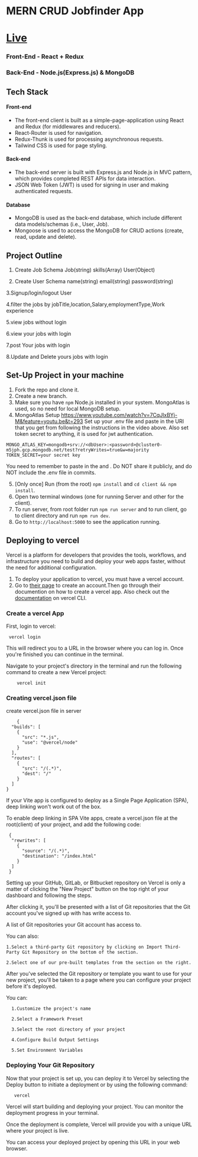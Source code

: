 # MERN CRUD Jobfinder App
# [Live](https://jobfinder-app-gold.vercel.app/)
### Front-End - React + Redux
### Back-End - Node.js(Express.js) & MongoDB

## Tech Stack

#### Front-end

* The front-end client is built as a simple-page-application using React and Redux (for middlewares and reducers).
* React-Router is used for navigation.
* Redux-Thunk is used for processing asynchronous requests.
* Tailwind CSS is used for page styling.

#### Back-end

* The back-end server is built with Express.js and Node.js in MVC pattern, which provides completed REST APIs for data interaction.
* JSON Web Token (JWT) is used for signing in user and making authenticated requests.

#### Database

* MongoDB is used as the back-end database, which include different data models/schemas (i.e., User, Job).
* Mongoose is used to access the MongoDB for CRUD actions (create, read, update and delete).

## Project Outline

 1. Create Job Schema
    Job(string)
    skills(Array)
    User(Object)

2. Create User Schema
    name(string)
    email(string)
    password(string)

3.Signup/login/logout User

4.filter the jobs by jobTitle,location,Salary,employmentType,Work experience

5.view jobs without login

6.view your jobs with login

7.post Your jobs with login

8.Update and Delete yours jobs with login

## Set-Up Project in your machine

1. Fork the repo and clone it.
2. Create a new branch.
3. Make sure you have `npm` Node.js installed in your system. MongoAtlas is used, so no need for local MongoDB setup.
4. MongoAtlas Setup
https://www.youtube.com/watch?v=7CqJlxBYj-M&feature=youtu.be&t=293
Set up your .env file and paste in the URI that you get from following the instructions in the video above. Also set token secret to anything, it is used for jwt authentication.

```
MONGO_ATLAS_KEY=mongodb+srv://<dbUser>:<password>@cluster0-m5jph.gcp.mongodb.net/test?retryWrites=true&w=majority
TOKEN_SECRET=your secret key
```
You need to remember to paste in the <dbUser> and <password>. Do NOT share it publicly, and do NOT include the .env file in commits.

5. [Only once] Run (from the root) `npm install` and `cd client && npm install`.
7. Open two terminal windows (one for running Server and other for the client).
8. To run server, from root folder run `npm run server` and to run client, go to client directory and run `npm run dev`.
9. Go to `http://localhost:5000` to see the application running.

## Deploying to vercel[]()

Vercel is a platform for developers that provides the tools, workflows, and infrastructure you need to build and deploy your web apps faster, without the need for additional configuration.

1. To deploy your application to vercel, you must have a vercel account.
2. Go to [their page](https://vercel.com/login) to create an account.Then go through their documention on how to create a vercel app. Also check out the [documentation](https://vercel.com/docs/cli) on vercel CLI.

### Create a vercel App
First, login to vercel:

```
 vercel login
```
This will redirect you to a URL in the browser where you can log in. Once you're finished you can continue in the terminal.

Navigate to your project's directory in the terminal and run the following command to create a new Vercel project:

```
    vercel init
```

### Creating vercel.json file
  create vercel.json file in server 

  ```
      {
    "builds": [
      {
        "src": "*.js",
        "use": "@vercel/node"
      }
    ],
    "routes": [
      {
        "src": "/(.*)",
        "dest": "/"
      }
    ]
  }
```
If your Vite app is configured to deploy as a Single Page Application (SPA), deep linking won't work out of the box.

To enable deep linking in SPA Vite apps, create a vercel.json file at the root(client) of your project, and add the following code:

```
 {
  "rewrites": [
    {
      "source": "/(.*)",
      "destination": "/index.html"
    }
  ]
 } 
```


Setting up your GitHub, GitLab, or Bitbucket repository on Vercel is only a matter of clicking the "New Project" button on the top right of your dashboard and following the steps.

After clicking it, you'll be presented with a list of Git repositories that the Git account you've signed up with has write access to.

A list of Git repositories your Git account has access to.

You can also:

    1.Select a third-party Git repository by clicking on Import Third-Party Git Repository on the bottom of the section.

    2.Select one of our pre-built templates from the section on the right.

After you've selected the Git repository or template you want to use for your new project, you'll be taken to a page where you can configure your project before it's deployed.

You can:

      1.Customize the project's name

      2.Select a Framework Preset

      3.Select the root directory of your project

      4.Configure Build Output Settings

      5.Set Environment Variables

### Deploying Your Git Repository
Now that your project is set up, you can deploy it to Vercel by selecting the Deploy button to initiate a deployment or by using the following command:

 ```
    vercel
 ```
Vercel will start building and deploying your project. You can monitor the deployment progress in your terminal.

Once the deployment is complete, Vercel will provide you with a unique URL where your project is live.

You can access your deployed project by opening this URL in your web browser.

   
  
